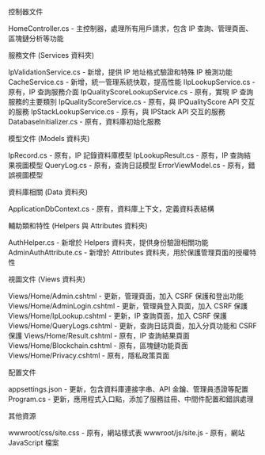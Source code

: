 控制器文件

HomeController.cs - 主控制器，處理所有用戶請求，包含 IP 查詢、管理頁面、區塊鏈分析等功能

服務文件 (Services 資料夾)

IpValidationService.cs - 新增，提供 IP 地址格式驗證和特殊 IP 檢測功能
CacheService.cs - 新增，統一管理系統快取，提高性能
IIpLookupService.cs - 原有，IP 查詢服務介面
IpQualityScoreLookupService.cs - 原有，實現 IP 查詢服務的主要類別
IpQualityScoreService.cs - 原有，與 IPQualityScore API 交互的服務
IpStackLookupService.cs - 原有，與 IPStack API 交互的服務
DatabaseInitializer.cs - 原有，資料庫初始化服務

模型文件 (Models 資料夾)

IpRecord.cs - 原有，IP 記錄資料庫模型
IpLookupResult.cs - 原有，IP 查詢結果視圖模型
QueryLog.cs - 原有，查詢日誌模型
ErrorViewModel.cs - 原有，錯誤視圖模型

資料庫相關 (Data 資料夾)

ApplicationDbContext.cs - 原有，資料庫上下文，定義資料表結構

輔助類和特性 (Helpers 與 Attributes 資料夾)

AuthHelper.cs - 新增於 Helpers 資料夾，提供身份驗證相關功能
AdminAuthAttribute.cs - 新增於 Attributes 資料夾，用於保護管理頁面的授權特性

視圖文件 (Views 資料夾)

Views/Home/Admin.cshtml - 更新，管理頁面，加入 CSRF 保護和登出功能
Views/Home/AdminLogin.cshtml - 更新，管理員登入頁面，加入 CSRF 保護
Views/Home/IpLookup.cshtml - 更新，IP 查詢頁面，加入 CSRF 保護
Views/Home/QueryLogs.cshtml - 更新，查詢日誌頁面，加入分頁功能和 CSRF 保護
Views/Home/Result.cshtml - 原有，IP 查詢結果頁面
Views/Home/Blockchain.cshtml - 原有，區塊鏈功能頁面
Views/Home/Privacy.cshtml - 原有，隱私政策頁面

配置文件

appsettings.json - 更新，包含資料庫連接字串、API 金鑰、管理員憑證等配置
Program.cs - 更新，應用程式入口點，添加了服務註冊、中間件配置和錯誤處理

其他資源

wwwroot/css/site.css - 原有，網站樣式表
wwwroot/js/site.js - 原有，網站 JavaScript 檔案
